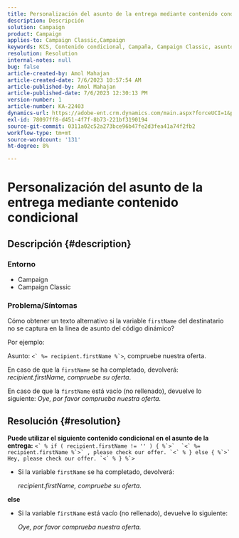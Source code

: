 ```yaml
---
title: Personalización del asunto de la entrega mediante contenido condicional
description: Descripción
solution: Campaign
product: Campaign
applies-to: Campaign Classic,Campaign
keywords: KCS, Contenido condicional, Campaña, Campaign Classic, asunto de la entrega
resolution: Resolution
internal-notes: null
bug: false
article-created-by: Amol Mahajan
article-created-date: 7/6/2023 10:57:54 AM
article-published-by: Amol Mahajan
article-published-date: 7/6/2023 12:30:13 PM
version-number: 1
article-number: KA-22403
dynamics-url: https://adobe-ent.crm.dynamics.com/main.aspx?forceUCI=1&pagetype=entityrecord&etn=knowledgearticle&id=9afd06f3-eb1b-ee11-8f6e-6045bd006b4b
exl-id: 78097ff8-d451-4f7f-8b73-221bf3190194
source-git-commit: 0311a02c52a273bce96b47fe2d3fea41a74f2fb2
workflow-type: tm+mt
source-wordcount: '131'
ht-degree: 8%

---
```


# Personalización del asunto de la entrega mediante contenido condicional

## Descripción {#description}


### <b>Entorno</b>

- Campaign
- Campaign Classic




### <b>Problema/Síntomas</b>

Cómo obtener un texto alternativo si la variable `firstName` del destinatario no se captura en la línea de asunto del código dinámico?

Por ejemplo:

Asunto: ``<` %= recipient.firstName %`>``, compruebe nuestra oferta.

En caso de que la `firstName` se ha completado, devolverá: *recipient.firstName, compruebe su oferta*.

En caso de que la `firstName` está vacío (no rellenado), devuelve lo siguiente: *Oye, por favor comprueba nuestra oferta.*




## Resolución {#resolution}

<b>Puede utilizar el siguiente contenido condicional en el asunto de la entrega:</b>
``<` % if ( recipient.firstName != '' ) { %`>`  `<` %= recipient.firstName %`>` , please check our offer. `<` % } else { %`>`  Hey, please check our offer. `<` % } %`>``

- Si la variable `firstName` se ha completado, devolverá:

  *recipient.firstName, compruebe su oferta.*


<b>else</b>

- Si la variable `firstName` está vacío (no rellenado), devuelve lo siguiente:

  *Oye, por favor comprueba nuestra oferta.*

